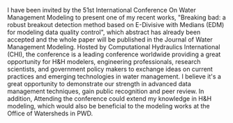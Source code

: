 I have been invited by the 51st International Conference On Water Management Modeling to present one of my recent works, "Breaking bad: a robust breakout detection method based on E-Divisive with Medians (EDM) for modeling data quality control", which abstract has already been accepted and the whole paper will be published in the Journal of Water Management Modeling. Hosted by Computational Hydraulics International (CHI), the conference is a leading conference worldwide providing a great opportunity for H&H modelers, engineering professionals, research scientists, and government policy makers to exchange ideas on current practices and emerging technologies in water management. I believe it's a great opportunity to demonstrate our strength in advanced data management techniques, gain public recognition and peer review. In addition, Attending the conference could extend my knowledge in H&H modeling, which would also be beneficial to the modeling works at the Office of Watersheds in PWD.
